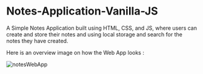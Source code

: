 # Notes-Application-Vanilla-JS
A Simple Notes Application built using HTML, CSS, and JS, where users can create and store their notes and using local storage and search for the notes they have created.

Here is an overview image on how the Web App looks :

![notesWebApp](https://github.com/LokeshYadav-01/Notes-App-VanillaJS/assets/69782328/952fdf07-e06d-4c42-be21-0ecb81a03099)
